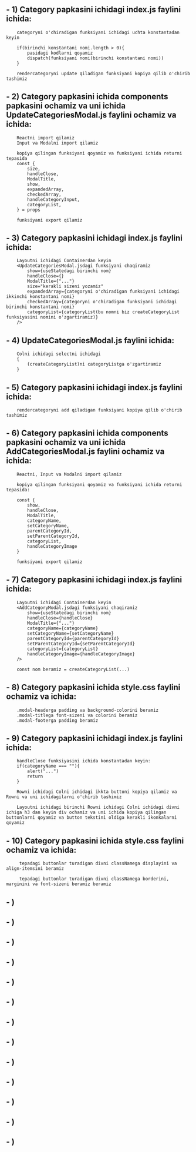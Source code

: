 ## - 1) Category papkasini ichidagi index.js faylini ichida:
        categoryni o'chiradigan funksiyani ichidagi uchta konstantadan keyin

        if(birinchi konstantani nomi.length > 0){
            pasidagi kodlarni qoyamiz
            dispatch(funksiyani nomi(birinchi konstantani nomi))
        }

        rendercategoryni update qiladigan funksiyani kopiya qilib o'chirib tashimiz 
## - 2) Category papkasini ichida components papkasini ochamiz va uni ichida UpdateCategoriesModal.js faylini ochamiz va ichida:
        Reactni import qilamiz
        Input va Modalni import qilamiz

        kopiya qilingan funksiyani qoyamiz va funksiyani ichida returni tepasida
        const {
            size,
            handleClose,
            ModalTitle,
            show,
            expandedArray,
            checkedArray,
            handleCategoryInput,
            categoryList,
        } = props

        funksiyani export qilamiz
## - 3) Category papkasini ichidagi index.js faylini ichida:
        Layoutni ichidagi Containerdan keyin
        <UpdateCategoriesModal.jsdagi funksiyani chaqiramiz
            show={useStatedagi birinchi nom}
            handleClose={}
            ModalTitle={"..."}
            size="kerakli sizeni yozamiz"
            expandedArray={categoryni o'chiradigan funksiyani ichidagi ikkinchi konstantani nomi}
            checkedArray={categoryni o'chiradigan funksiyani ichidagi birinchi konstantani nomi}
            categoryList={categoryList(bu nomni biz createCategoryList funksiyasini nomini o'zgartiramiz)}
        />
## - 4) UpdateCategoriesModal.js faylini ichida:
        Colni ichidagi selectni ichidagi 
        {
            (createCategoryList)ni categoryListga o'zgartiramiz
        }
## - 5) Category papkasini ichidagi index.js faylini ichida:
        rendercategoryni add qiladigan funksiyani kopiya qilib o'chirib tashimiz 
## - 6) Category papkasini ichida components papkasini ochamiz va uni ichida AddCategoriesModal.js faylini ochamiz va ichida:
        Reactni, Input va Modalni import qilamiz

        kopiya qilingan funksiyani qoyamiz va funksiyani ichida returni tepasida:
        
        const {
            show,
            handleClose,
            ModalTitle,
            categoryName,
            setCategoryName,
            parentCategoryId,
            setParentCategoryId,
            categoryList,
            handleCategoryImage
        }

        funksiyani export qilamiz
## - 7) Category papkasini ichidagi index.js faylini ichida:
        Layoutni ichidagi Containerdan keyin
        <AddCategoryModal.jsdagi funksiyani chaqiramiz
            show={useStatedagi birinchi nom}
            handleClose={handleClose}
            ModalTitle={"..."}
            categoryName={categoryName}
            setCategoryName={setCategoryName}
            parentCategoryId={parentCategoryId}
            setParentCategoryId={setParentCategoryId}
            categoryList={categoryList}
            handleCategoryImage={handleCategoryImage}
        />

        const nom beramiz = createCategoryList(...)
## - 8) Category papkasini ichida style.css faylini ochamiz va ichida:
        .modal-headerga padding va background-colorini beramiz
        .modal-titlega font-sizeni va colorini beramiz
        .modal-footerga padding beramiz
## - 9) Category papkasini ichidagi index.js faylini ichida:
        handleClose funksiyasini ichida konstantadan keyin:
        if(categoryName === ""){
            alert("...")
            return
        }

        Rowni ichidagi Colni ichidagi ikkta buttoni kopiya qilamiz va Rowni va uni ichidagilarni o'chirib tashimiz

        Layoutni ichidagi birinchi Rowni ichidagi Colni ichidagi divni ichiga h3 dan keyin div ochamiz va uni ichida kopiya qilingan buttonlarni qoyamiz va button tekstini oldiga kerakli ikonkalarni qoyamiz
## - 10) Category papkasini ichida style.css faylini ochamiz va ichida:
         tepadagi buttonlar turadigan divni classNamega displayini va align-itemsini beramiz

         tepadagi buttonlar turadigan divni classNamega borderini, marginini va font-sizeni beramiz beramiz
## - )
## - )
## - )
## - )
## - )
## - )
## - )
## - )
## - )
## - )
## - )
## - )
## - )